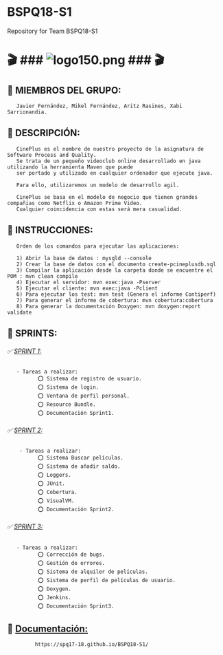 # BSPQ18-S1
Repository for Team BSPQ18-S1




#  🎬 ### ![logo150.png](https://s26.postimg.cc/eiqjhu0pl/logo150.png) ### 🎬
       
## 🔰 MIEMBROS DEL GRUPO:
       
       Javier Fernández, Mikel Fernández, Aritz Rasines, Xabi Sarrionandia.
       
## 🔰 DESCRIPCIÓN:
       
       CinePlus es el nombre de nuestro proyecto de la asignatura de Software Process and Quality. 
       Se trata de un pequeño videoclub online desarrollado en java utilizando la herramienta Maven que puede 
       ser portado y utilizado en cualquier ordenador que ejecute java. 
       
       Para ello, utilizaremos un modelo de desarrollo agil. 
       
       CinePlus se basa en el modelo de negocio que tienen grandes compañias como Netflix o Amazon Prime Video.
       Cualquier coincidencia con estas será mera casualidad.
       
## 🔰 INSTRUCCIONES:

       Orden de los comandos para ejecutar las aplicaciones:
       
       1) Abrir la base de datos : mysqld --console
       2) Crear la base de datos con el documento create-pcineplusdb.sql
       3) Compilar la aplicación desde la carpeta donde se encuentre el POM : mvn clean compile
       4) Ejecutar el servidor: mvn exec:java -Pserver
       5) Ejecutar el cliente: mvn exec:java -Pclient
       6) Para ejecutar los test: mvn test (Genera el informe Contiperf)
       7) Para generar el informe de cobertura: mvn cobertura:cobertura
       8) Para generar la documentación Doxygen: mvn doxygen:report validate
       
## 🔰 SPRINTS:

###### ✅ [SPRINT 1:](https://github.com/SPQ17-18/BSPQ18-S1/releases/tag/FinSprint1)
                      
       - Tareas a realizar:
              ⭕ Sistema de registro de usuario.
              ⭕ Sistema de login.
              ⭕ Ventana de perfil personal.
              ⭕ Resource Bundle.
              ⭕ Documentación Sprint1.
        
###### ✅ [SPRINT 2:](https://github.com/SPQ17-18/BSPQ18-S1/releases/tag/FinSprint2)
       
        - Tareas a realizar:
              ⭕ Sistema Buscar películas.
              ⭕ Sistema de añadir saldo.
              ⭕ Loggers.
              ⭕ JUnit.
              ⭕ Cobertura.
              ⭕ VisualVM.
              ⭕ Documentación Sprint2.
       
###### ✅ [SPRINT 3:](https://github.com/SPQ17-18/BSPQ18-S1/releases/tag/FinSprint3)

       - Tareas a realizar:
              ⭕ Corrección de bugs.
              ⭕ Gestión de errores.
              ⭕ Sistema de alquiler de películas.
              ⭕ Sistema de perfil de películas de usuario.
              ⭕ Doxygen.
              ⭕ Jenkins.
              ⭕ Documentación Sprint3.
              
## 🔰 [Documentación:](https://spq17-18.github.io/BSPQ18-S1/)

             https://spq17-18.github.io/BSPQ18-S1/
              
